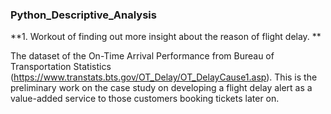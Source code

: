 ### Python_Descriptive_Analysis

**1. Workout of finding out more insight about the reason of flight delay. **

The dataset of the On-Time Arrival Performance from Bureau of Transportation Statistics (https://www.transtats.bts.gov/OT_Delay/OT_DelayCause1.asp). This is the preliminary work on the case study on developing a flight delay alert as a value-added service to those customers booking tickets later on.
